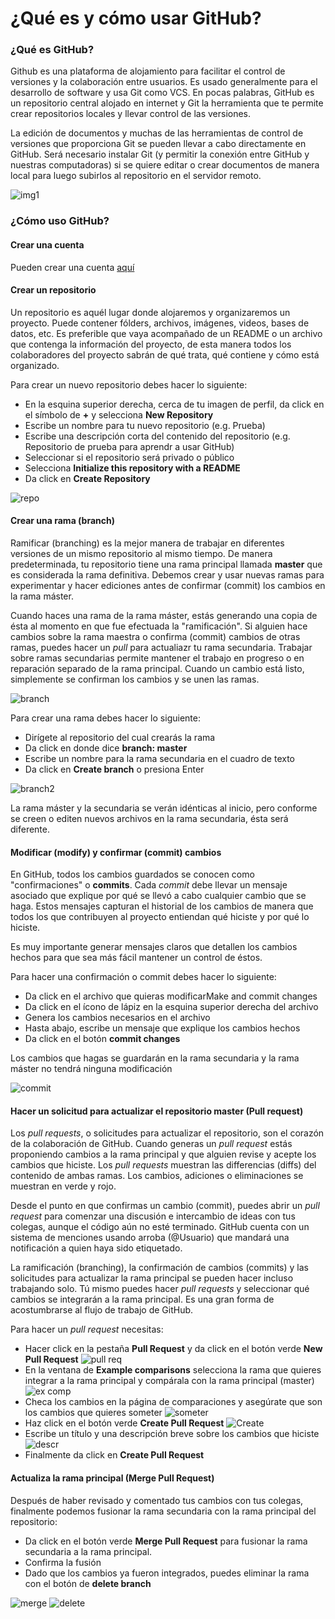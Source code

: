 # ¿Qué es y cómo usar GitHub?

### ¿Qué es GitHub?

Github es una plataforma de alojamiento para facilitar el control de versiones y la colaboración entre usuarios. Es usado generalmente para el desarrollo de software y usa Git como VCS. En pocas palabras, GitHub es un repositorio central alojado en internet y Git la herramienta que te permite crear repositorios locales y llevar control de las versiones. 

La edición de documentos y muchas de las herramientas de control de versiones que proporciona Git se pueden llevar a cabo directamente en GitHub. Será necesario instalar Git (y permitir la conexión entre GitHub y nuestras computadoras) si se quiere editar o crear documentos de manera local para luego subirlos al repositorio en el servidor remoto. 

![img1](https://d1jnx9ba8s6j9r.cloudfront.net/blog/wp-content/uploads/2017/11/GitHub-How-to-use-GitHub-Edureka-300x241.png)

### ¿Cómo uso GitHub?

#### Crear una cuenta

Pueden crear una cuenta [aquí](https://github.com/)

#### Crear un repositorio

Un repositorio es aquél lugar donde alojaremos y organizaremos un proyecto. Puede contener fólders, archivos, imágenes, videos, bases de datos, etc. Es preferible que vaya acompañado de un README o un archivo que contenga la información del proyecto, de esta manera todos los colaboradores del proyecto sabrán de qué trata, qué contiene y cómo está organizado. 

Para crear un nuevo repositorio debes hacer lo siguiente: 
- En la esquina superior derecha, cerca de tu imagen de perfil, da click en el símbolo de **+** y selecciona **New Repository**
- Escribe un nombre para tu nuevo repositorio (e.g. Prueba)
- Escribe una descripción corta del contenido del repositorio (e.g. Repositorio de prueba para aprendr a usar GitHub)
- Seleccionar si el repositorio será privado o público
- Selecciona **Initialize this repository with a README**
- Da click en **Create Repository**

![repo](https://guides.github.com/activities/hello-world/create-new-repo.png)

#### Crear una rama (branch)

Ramificar (branching) es la mejor manera de trabajar en diferentes versiones de un mismo repositorio al mismo tiempo. De manera predeterminada, tu repositorio tiene una rama principal llamada **master** que es considerada la rama definitiva. Debemos crear y usar nuevas ramas para experimentar y hacer ediciones antes de confirmar (commit) los cambios en la rama máster. 

Cuando haces una rama de la rama máster, estás generando una copia de ésta al momento en que fue efectuada la "ramificación". Si alguien hace cambios sobre la rama maestra o confirma (commit) cambios de otras ramas, puedes hacer un *pull* para actualiazr tu rama secundaria. Trabajar sobre ramas secundarias permite mantener el trabajo en progreso o en reparación separado de la rama principal. Cuando un cambio está listo, simplemente se confirman los cambios y se unen las ramas. 

![branch](https://guides.github.com/activities/hello-world/branching.png)

Para crear una rama debes hacer lo siguiente: 
- Dirígete al repositorio del cual crearás la rama
- Da click en donde dice **branch: master**
- Escribe un nombre para la rama secundaria en el cuadro de texto
- Da click en **Create branch** o presiona Enter

![branch2](https://guides.github.com/activities/hello-world/readme-edits.gif)

La rama máster y la secundaria se verán idénticas al inicio, pero conforme se creen o editen nuevos archivos en la rama secundaria, ésta será diferente. 

#### Modificar (modify) y confirmar (commit) cambios 

En GitHub, todos los cambios guardados se conocen como "confirmaciones" o **commits**. Cada *commit* debe llevar un mensaje asociado que explique por qué se llevó a cabo cualquier cambio que se haga. Estos mensajes capturan el historial de los cambios de manera que todos los que contribuyen al proyecto entiendan qué hiciste y por qué lo hiciste. 

Es muy importante generar mensajes claros que detallen los cambios hechos para que sea más fácil mantener un control de éstos. 

Para hacer una confirmación o commit debes hacer lo siguiente: 
- Da click en el archivo que quieras modificarMake and commit changes
- Da click en el ícono de lápiz en la esquina superior derecha del archivo
- Genera los cambios necesarios en el archivo
- Hasta abajo, escribe un mensaje que explique los cambios hechos
- Da click en el botón **commit changes**

Los cambios que hagas se guardarán en la rama secundaria y la rama máster no tendrá ninguna modificación

![commit](https://guides.github.com/activities/hello-world/commit.png)

#### Hacer un solicitud para actualizar el repositorio master (Pull request)

Los *pull requests*,  o solicitudes para actualizar el repositorio, son el corazón de la colaboración de GitHub. Cuando generas un *pull request* estás proponiendo cambios a la rama principal y que alguien revise y acepte los cambios que hiciste. Los *pull requests* muestran las differencias (diffs) del contenido de ambas ramas. Los cambios, adiciones o eliminaciones se muestran en verde y rojo. 

Desde el punto en que confirmas un cambio (commit), puedes abrir un *pull request* para comenzar una discusión e intercambio de ideas con tus colegas, aunque el código aún no esté terminado. GitHub cuenta con un sistema de menciones usando arroba (@Usuario) que mandará una notificación a quien haya sido etiquetado. 

La ramificación (branching), la confirmación de cambios (commits) y las solicitudes para actualizar la rama principal se pueden hacer incluso trabajando solo. Tú mismo puedes hacer *pull requests* y seleccionar qué cambios se integrarán a la rama principal. Es una gran forma de acostumbrarse al flujo de trabajo de GitHub. 

Para hacer un *pull request* necesitas:
- Hacer click en la pestaña **Pull Request** y da click en el botón verde **New Pull Request**
![pull req](https://guides.github.com/activities/hello-world/pr-tab.gif)
- En la ventana de **Example comparisons** selecciona la rama que quieres integrar a la rama principal y compárala con la rama principal (master)
![ex comp](https://guides.github.com/activities/hello-world/pick-branch.png)
- Checa los cambios en la página de comparaciones y asegúrate que son los cambios que quieres someter
![someter](https://guides.github.com/activities/hello-world/diff.png)
- Haz click en el botón verde **Create Pull Request** 
![Create](https://guides.github.com/activities/hello-world/create-pr.png)
- Escribe un título y una descripción breve sobre los cambios que hiciste 
![descr](https://guides.github.com/activities/hello-world/pr-form.png)
- Finalmente da click en **Create Pull Request**


#### Actualiza la rama principal (Merge Pull Request)

Después de haber revisado y comentado tus cambios con tus colegas, finalmente podemos fusionar la rama secundaria con la rama principal del repositorio: 

- Da click en el botón verde **Merge Pull Request** para fusionar la rama secundaria a la rama principal. 
- Confirma la fusión
- Dado que los cambios ya fueron integrados, puedes eliminar la rama con el botón de **delete branch**

![merge](https://guides.github.com/activities/hello-world/merge-button.png)
![delete](https://guides.github.com/activities/hello-world/delete-button.png)




